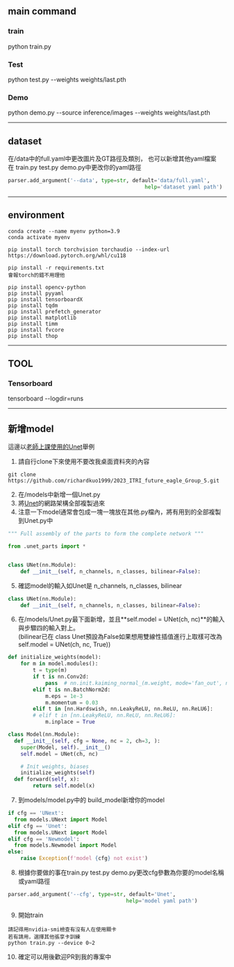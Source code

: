 ## main command

### train
python train.py

### Test
python test.py --weights weights/last.pth

### Demo 

python demo.py --source inference/images --weights weights/last.pth

----------------------------------------------------------------

## dataset 
在/data中的full.yaml中更改圖片及GT路徑及類別，
也可以新增其他yaml檔案<br>
在 train.py test.py demo.py中更改你的yaml路徑
```python
parser.add_argument('--data', type=str, default='data/full.yaml', 
                                            help='dataset yaml path')
```
----------------------------------------------------------------
## environment
```
conda create --name myenv python=3.9
conda activate myenv

pip install torch torchvision torchaudio --index-url https://download.pytorch.org/whl/cu118

pip install -r requirements.txt
會報torch的錯不用理他

pip install opencv-python
pip install pyyaml
pip install tensorboardX
pip install tqdm
pip install prefetch_generator
pip install matplotlib
pip install timm
pip install fvcore
pip install thop
```

---------------
## TOOL
### Tensorboard
tensorboard --logdir=runs


---------------

## 新增model

這邊以<a href="https://github.com/milesial/Pytorch-UNet">老師上課使用的Unet</a>舉例

1. 請自行clone下來使用不要改我桌面資料夾的內容
```
git clone https://github.com/richardkuo1999/2023_ITRI_future_eagle_Group_5.git
```
2. 在/models中新增一個Unet.py
3. 將<a href="https://github.com/milesial/Pytorch-UNet/blob/master/unet/unet_model.py">Unet</a>的網路架構全部複製過來
4. 注意一下model通常會包成一塊一塊放在其他.py檔內，將有用到的全部複製到Unet.py中

```python
""" Full assembly of the parts to form the complete network """

from .unet_parts import *


class UNet(nn.Module):
    def __init__(self, n_channels, n_classes, bilinear=False):
```

5. 確認model的輸入如Unet是 n_channels, n_classes, bilinear

```python
class UNet(nn.Module):
    def __init__(self, n_channels, n_classes, bilinear=False):
```

6. 在/models/Unet.py最下面新增，並且**self.model = UNet(ch, nc)**的輸入與步驟四的輸入對上。</br>
(bilinear已在 class Unet預設為False如果想用雙線性插值進行上取樣可改為self.model = UNet(ch, nc, True))

```python
def initialize_weights(model):
    for m in model.modules():
        t = type(m)
        if t is nn.Conv2d:
            pass  # nn.init.kaiming_normal_(m.weight, mode='fan_out', nonlinearity='relu')
        elif t is nn.BatchNorm2d:
            m.eps = 1e-3
            m.momentum = 0.03
        elif t in [nn.Hardswish, nn.LeakyReLU, nn.ReLU, nn.ReLU6]:
        # elif t in [nn.LeakyReLU, nn.ReLU, nn.ReLU6]:
            m.inplace = True

class Model(nn.Module):
  def __init__(self, cfg = None, nc = 2, ch=3, ):
    super(Model, self).__init__()
    self.model = UNet(ch, nc)

    # Init weights, biases
    initialize_weights(self)
  def forward(self, x):
        return self.model(x)
  ```

7. 到models/model.py中的 build_model新增你的model

```python
if cfg == 'UNext':
  from models.UNext import Model
elif cfg == 'Unet':
  from models.UNext import Model
elif cfg == 'Newmodel':
  from models.Newmodel import Model
else:
    raise Exception(f'model {cfg} not exist')
```

8. 根據你要做的事在train.py test.py demo.py更改cfg參數為你要的model名稱或yaml路徑

```python
parser.add_argument('--cfg', type=str, default='Unet', 
                                      help='model yaml path')
```

9. 開始train

```
請記得用nvidia-smi檢查有沒有人在使用顯卡
若有請用，選擇其他張享卡訓練
python train.py --device 0~2
```

10. 確定可以用後歡迎PR到我的專案中
